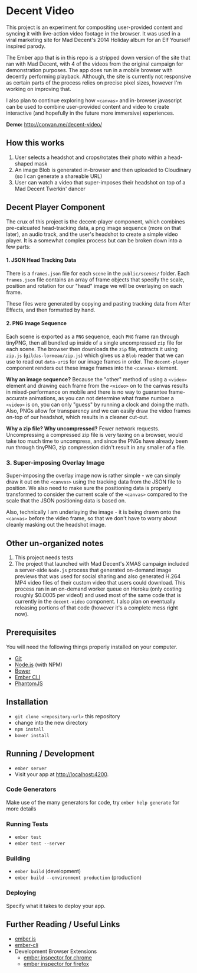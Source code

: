# Decent Video

This project is an experiment for compositing user-provided content and syncing it with live-action video footage in the browser. 
It was used in a viral marketing site for Mad Decent's 2014 Holiday album for an Elf Yourself inspired parody. 

The Ember app that is in this repo is a stripped down version of the site that ran with Mad Decent, with 4 of the videos from the original campaign for demonstration purposes. The app does run in a mobile browser with decently performing playback. Although, the site is currently not responsive as certain parts of the process relies on precise pixel sizes, however I'm working on improving that.

I also plan to continue exploring how `<canvas>` and in-browser javascript can be used to combine user-provided content and video to create interactive (and hopefully in the future more immersive) experiences.

**Demo:** http://convan.me/decent-video/

## How this works

1. User selects a headshot and crops/rotates their photo within a head-shaped mask
2. An image Blob is generated in-browser and then uploaded to Cloudinary (so I can generate a shareable URL)
3. User can watch a video that super-imposes their headshot on top of a Mad Decent Twerkin' dancer

## Decent Player Component

The crux of this project is the decent-player component, which combines pre-calcuated head-tracking data, a png image sequence (more on that later), an audio track, and the user's headshot to create a simple video player. It is a somewhat complex process but can be broken down into a few parts:

#### 1. JSON Head Tracking Data

There is a `frames.json` file for each `scene` in the `public/scenes/` folder. Each `frames.json` file contains an array of frame objects that specify the scale, position and rotation for our "head" image we will be overlaying on each frame.

These files were generated by copying and pasting tracking data from After Effects, and then formatted by hand. 

#### 2. PNG Image Sequence

Each scene is exported as a `PNG` sequence, each `PNG` frame ran through tinyPNG, then all bundled up inside of a single uncompressed `zip` file for each scene. The browser then downloads the `zip` file, extracts it using `zip.js` (`gildas-lormeau/zip.js`) which gives us a `Blob` reader that we can use to read out `data-uri`s for our image frames in order. The `decent-player` component renders out these image frames into the `<canvas>` element.

**Why an image sequence?** Because the "other" method of using a `<video>` element and drawing each frame from the `<video>` on to the canvas results in mixed-performance on mobile and there is no way to guarantee frame-accurate animations, as you can not determine what frame number a `<video>` is on, you can only "guess" by running a clock and doing the math. Also, PNGs allow for transparency and we can easily draw the video frames on-top of our headshot, which results in a cleaner cut-out.

**Why a zip file? Why uncompressed?**
Fewer network requests. Uncompressing a compressed zip file is very taxing on a browser, would take too much time to uncompress, and since the PNGs have already been run through tinyPNG, zip compression didn't result in any smaller of a file.

### 3. Super-imposing Overlay Image

Super-imposing the overlay image now is rather simple - we can simply draw it out on the `<canvas>` using the tracking data from the JSON file to position. We also need to make sure the positioning data is properly transformed to consider the current scale of the `<canvas>` compared to the scale that the JSON positioning data is based on.

Also, technically I am underlaying the image - it is being drawn onto the `<canvas>` before the video frame, so that we don't have to worry about cleanly masking out the headshot image.

## Other un-organized notes

1. This project needs tests
2. The project that launched with Mad Decent's XMAS campaign included a server-side `Node.js` process that generated on-demand image previews that was used for social sharing and also generated H.264 MP4 video files of their custom video that users could download. This process ran in an on-demand worker queue on Heroku (only costing roughly $0.0005 per video!) and used most of the same code that is currently in the `decent-video` component. I also plan on eventually releasing portions of that code (however it's a complete mess right now).


## Prerequisites

You will need the following things properly installed on your computer.

* [Git](http://git-scm.com/)
* [Node.js](http://nodejs.org/) (with NPM)
* [Bower](http://bower.io/)
* [Ember CLI](http://www.ember-cli.com/)
* [PhantomJS](http://phantomjs.org/)

## Installation

* `git clone <repository-url>` this repository
* change into the new directory
* `npm install`
* `bower install`

## Running / Development

* `ember server`
* Visit your app at [http://localhost:4200](http://localhost:4200).

### Code Generators

Make use of the many generators for code, try `ember help generate` for more details

### Running Tests

* `ember test`
* `ember test --server`

### Building

* `ember build` (development)
* `ember build --environment production` (production)

### Deploying

Specify what it takes to deploy your app.

## Further Reading / Useful Links

* [ember.js](http://emberjs.com/)
* [ember-cli](http://www.ember-cli.com/)
* Development Browser Extensions
  * [ember inspector for chrome](https://chrome.google.com/webstore/detail/ember-inspector/bmdblncegkenkacieihfhpjfppoconhi)
  * [ember inspector for firefox](https://addons.mozilla.org/en-US/firefox/addon/ember-inspector/)

